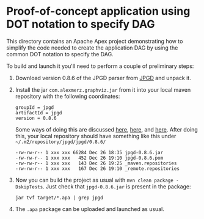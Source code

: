 Proof-of-concept application using DOT notation to specify DAG
=======

This directory contains an Apache Apex project demonstrating how to simplify
the code needed to create the application DAG by using the common DOT
notation to specify the DAG.

To build and launch it you'll need to perform a couple of preliminary steps:

1. Download version 0.8.6 of the JPGD parser from
   [JPGD](http://www.alexander-merz.com/graphviz/) and unpack it.

2. Install the jar `com.alexmerz.graphviz.jar` from it into your local
   maven repository with the following coordinates:

       groupId = jpgd
       artifactId = jpgd
       version = 0.8.6

   Some ways of doing this are discussed
   [here](https://maven.apache.org/guides/mini/guide-3rd-party-jars-local.html),
   [here](http://maven.apache.org/plugins/maven-install-plugin/usage.html), and
   [here](https://forums.netbeans.org/topic22907.html). After doing this, your
   local repository should have something like this under
   `~/.m2/repository/jpgd/jpgd/0.8.6/`

       -rw-rw-r-- 1 xxx xxx 66284 Dec 26 18:35 jpgd-0.8.6.jar
       -rw-rw-r-- 1 xxx xxx   452 Dec 26 19:10 jpgd-0.8.6.pom
       -rw-rw-r-- 1 xxx xxx   143 Dec 26 19:25 _maven.repositories
       -rw-rw-r-- 1 xxx xxx   167 Dec 26 19:10 _remote.repositories

3. Now you can build the project as usual with `mvn clean package -DskipTests`.
   Just check that `jpgd-0.8.6.jar` is present in the package:

       jar tvf target/*.apa | grep jpgd

4. The `.apa` package can be uploaded and launched as usual.

   
